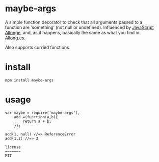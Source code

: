 maybe-args
=============

A simple function decorator to check that all arguments passed to a function are 'something' (not null or undefined). Influenced by [JavaScript Allonge](https://leanpub.com/javascript-allonge), and, as it happens, basically the same as what you find in [Allong.es](https://github.com/raganwald/allong.es/).

Also supports curried functions.

install
=======

```
npm install maybe-args
```

usage
=====

```
var maybe = require('maybe-args'),
	add =(function(a,b){
		return a + b;
	});

add(1, null) //=> ReferenceError
add(1,2) //=> 3

license
=======
MIT